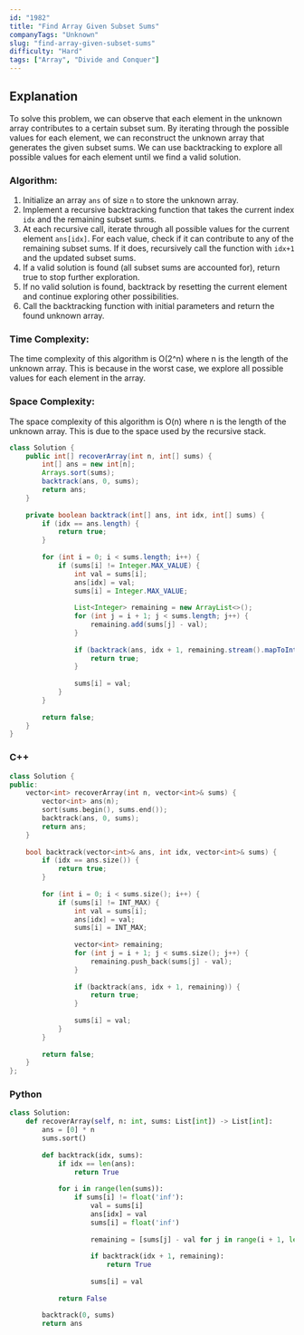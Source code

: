 ```yaml
---
id: "1982"
title: "Find Array Given Subset Sums"
companyTags: "Unknown"
slug: "find-array-given-subset-sums"
difficulty: "Hard"
tags: ["Array", "Divide and Conquer"]
---
```


## Explanation
To solve this problem, we can observe that each element in the unknown array contributes to a certain subset sum. By iterating through the possible values for each element, we can reconstruct the unknown array that generates the given subset sums. We can use backtracking to explore all possible values for each element until we find a valid solution.

### Algorithm:
1. Initialize an array `ans` of size `n` to store the unknown array.
2. Implement a recursive backtracking function that takes the current index `idx` and the remaining subset sums.
3. At each recursive call, iterate through all possible values for the current element `ans[idx]`. For each value, check if it can contribute to any of the remaining subset sums. If it does, recursively call the function with `idx+1` and the updated subset sums.
4. If a valid solution is found (all subset sums are accounted for), return true to stop further exploration.
5. If no valid solution is found, backtrack by resetting the current element and continue exploring other possibilities.
6. Call the backtracking function with initial parameters and return the found unknown array.

### Time Complexity:
The time complexity of this algorithm is O(2^n) where n is the length of the unknown array. This is because in the worst case, we explore all possible values for each element in the array.

### Space Complexity:
The space complexity of this algorithm is O(n) where n is the length of the unknown array. This is due to the space used by the recursive stack.
```java
class Solution {
    public int[] recoverArray(int n, int[] sums) {
        int[] ans = new int[n];
        Arrays.sort(sums);
        backtrack(ans, 0, sums);
        return ans;
    }
    
    private boolean backtrack(int[] ans, int idx, int[] sums) {
        if (idx == ans.length) {
            return true;
        }
        
        for (int i = 0; i < sums.length; i++) {
            if (sums[i] != Integer.MAX_VALUE) {
                int val = sums[i];
                ans[idx] = val;
                sums[i] = Integer.MAX_VALUE;
                
                List<Integer> remaining = new ArrayList<>();
                for (int j = i + 1; j < sums.length; j++) {
                    remaining.add(sums[j] - val);
                }
                
                if (backtrack(ans, idx + 1, remaining.stream().mapToInt(Integer::intValue).toArray())) {
                    return true;
                }
                
                sums[i] = val;
            }
        }
        
        return false;
    }
}
```

### C++
```cpp
class Solution {
public:
    vector<int> recoverArray(int n, vector<int>& sums) {
        vector<int> ans(n);
        sort(sums.begin(), sums.end());
        backtrack(ans, 0, sums);
        return ans;
    }
    
    bool backtrack(vector<int>& ans, int idx, vector<int>& sums) {
        if (idx == ans.size()) {
            return true;
        }
        
        for (int i = 0; i < sums.size(); i++) {
            if (sums[i] != INT_MAX) {
                int val = sums[i];
                ans[idx] = val;
                sums[i] = INT_MAX;
                
                vector<int> remaining;
                for (int j = i + 1; j < sums.size(); j++) {
                    remaining.push_back(sums[j] - val);
                }
                
                if (backtrack(ans, idx + 1, remaining)) {
                    return true;
                }
                
                sums[i] = val;
            }
        }
        
        return false;
    }
};
```

### Python
```python
class Solution:
    def recoverArray(self, n: int, sums: List[int]) -> List[int]:
        ans = [0] * n
        sums.sort()
        
        def backtrack(idx, sums):
            if idx == len(ans):
                return True
            
            for i in range(len(sums)):
                if sums[i] != float('inf'):
                    val = sums[i]
                    ans[idx] = val
                    sums[i] = float('inf')
                    
                    remaining = [sums[j] - val for j in range(i + 1, len(sums))]
                    
                    if backtrack(idx + 1, remaining):
                        return True
                    
                    sums[i] = val
            
            return False
        
        backtrack(0, sums)
        return ans
```